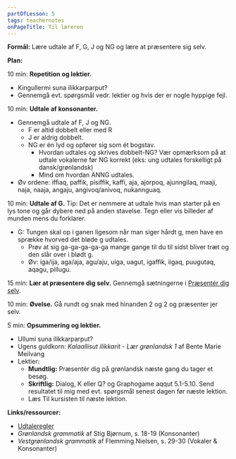 ```yaml
---
partOfLesson: 5
tags: teachernotes
onPageTitle: Til læreren
---
```

**Formål:** Lære udtale af F, G, J og NG og lære at præsentere sig selv.

**Plan:**

10 min: **Repetition og lektier.**

- Kingullermi suna ilikkarparput?
- Gennemgå evt. spørgsmål vedr. lektier og hvis der er nogle hyppige fejl.

10 min: **Udtale af konsonanter.**

- Gennemgå udtale af F, J og NG.
    - F er altid dobbelt eller med R
    - J er aldrig dobbelt.
    - NG er én lyd og opfører sig som ét bogstav.
        - Hvordan udtales og skrives dobbelt-NG? Vær opmærksom på at udtale vokalerne før NG korrekt (eks: ung udtales forskelligt på dansk/grønlandsk)
        - Mind om hvordan ANNG udtales.
- Øv ordene: iffiaq, paffik, pisiffik, kaffi, aja, ajorpoq, ajunngilaq, maaji, naja, naaja, angaju, angivoq/anivoq, nukannguaq.

10 min: **Udtale af G.** Tip: Det er nemmere at udtale hvis man starter på en lys tone og går dybere ned på anden stavelse. Tegn eller vis billeder af munden mens du forklarer.

- G: Tungen skal op i ganen ligesom når man siger hårdt g, men have en sprække hvorved det bløde g udtales.
    - Prøv at sig ga-ga-ga-ga-ga mange gange til du til sidst bliver træt og den slår over i blødt g.
    - Øv: iga/ija, aga/aja, agu/aju, uiga, uagut, igaffik, iigaq, puugutaq, aqagu, pillugu.

15 min: **Lær at præsentere dig selv.** Gennemgå sætningerne i [Præsentér dig selv]({{'/kursus/modul-1/parloer/praesenter-dig'|url}}).

10 min: **Øvelse.** Gå rundt og snak med hinanden 2 og 2 og præsenter jer selv.

5 min: **Opsummering og lektier.**

- Ullumi suna ilikkarparput?
- Ugens guldkorn: _Kalaallisut ilikkarit - Lær grønlandsk 1_ af Bente Marie Meilvang
- Lektier:
    - **Mundtlig:** Præsentér dig på grønlandsk næste gang du tager et besøg.
    - **Skriftlig:** Dialog, K eller Q? og Graphogame aqqut 5.1-5.10. Send resultatet til mig med evt. spørgsmål senest dagen før næste lektion.
    - Læs Til kursisten til næste lektion.

**Links/ressourcer:**

- [Udtaleregler]({{'/parloer/regler'|url}})
- _Grønlandsk grammatik_ af Stig Bjørnum, s. 18-19 (Konsonanter)
- _Vestgrønlandsk grammatik_ af Flemming Nielsen, s. 29-30 (Vokaler & Konsonanter)
